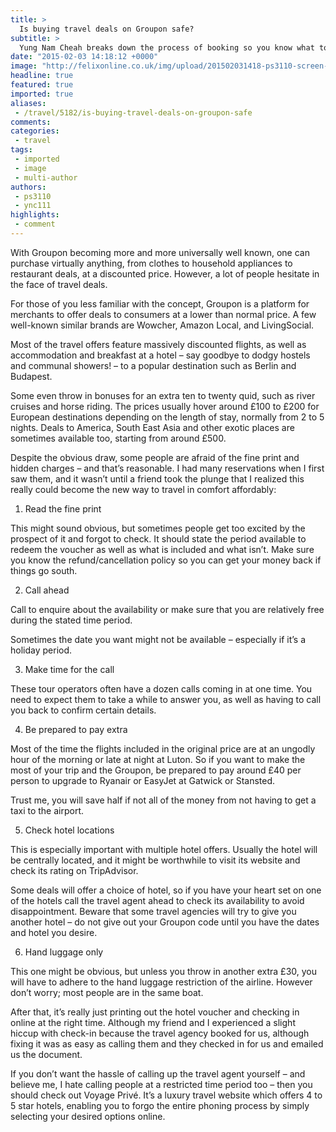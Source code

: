 ```yaml
---
title: >
  Is buying travel deals on Groupon safe?
subtitle: >
  Yung Nam Cheah breaks down the process of booking so you know what to expect
date: "2015-02-03 14:18:12 +0000"
image: "http://felixonline.co.uk/img/upload/201502031418-ps3110-screen-shot-2015-02-03-at-14.17.51.png"
headline: true
featured: true
imported: true
aliases:
 - /travel/5182/is-buying-travel-deals-on-groupon-safe
comments:
categories:
 - travel
tags:
 - imported
 - image
 - multi-author
authors:
 - ps3110
 - ync111
highlights:
 - comment
---
```


With Groupon becoming more and more universally well known, one can purchase virtually anything, from clothes to household appliances to restaurant deals, at a discounted price. However, a lot of people hesitate in the face of travel deals.

For those of you less familiar with the concept, Groupon is a platform for merchants to offer deals to consumers at a lower than normal price. A few well-known similar brands are Wowcher, Amazon Local, and LivingSocial.

Most of the travel offers feature massively discounted flights, as well as accommodation and breakfast at a hotel – say goodbye to dodgy hostels and communal showers! – to a popular destination such as Berlin and Budapest.

Some even throw in bonuses for an extra ten to twenty quid, such as river cruises and horse riding. The prices usually hover around £100 to £200 for European destinations depending on the length of stay, normally from 2 to 5 nights. Deals to America, South East Asia and other exotic places are sometimes available too, starting from around £500.

Despite the obvious draw, some people are afraid of the fine print and hidden charges – and that’s reasonable. I had many reservations when I first saw them, and it wasn’t until a friend took the plunge that I realized this really could become the new way to travel in comfort affordably:

1) Read the fine print

This might sound obvious, but sometimes people get too excited by the prospect of it and forgot to check. It should state the period available to redeem the voucher as well as what is included and what isn’t. Make sure you know the refund/cancellation policy so you can get your money back if things go south.

2) Call ahead

Call to enquire about the availability or make sure that you are relatively free during the stated time period.

Sometimes the date you want might not be available – especially if it’s a holiday period.

3) Make time for the call

These tour operators often have a dozen calls coming in at one time. You need to expect them to take a while to answer you, as well as having to call you back to confirm certain details.

4) Be prepared to pay extra

Most of the time the flights included in the original price are at an ungodly hour of the morning or late at night at Luton. So if you want to make the most of your trip and the Groupon, be prepared to pay around £40 per person to upgrade to Ryanair or EasyJet at Gatwick or Stansted.

Trust me, you will save half if not all of the money from not having to get a taxi to the airport.

5) Check hotel locations

This is especially important with multiple hotel offers. Usually the hotel will be centrally located, and it might be worthwhile to visit its website and check its rating on TripAdvisor.

Some deals will offer a choice of hotel, so if you have your heart set on one of the hotels call the travel agent ahead to check its availability to avoid disappointment. Beware that some travel agencies will try to give you another hotel – do not give out your Groupon code until you have the dates and hotel you desire.

6) Hand luggage only

This one might be obvious, but unless you throw in another extra £30, you will have to adhere to the hand luggage restriction of the airline. However don’t worry; most people are in the same boat.

After that, it’s really just printing out the hotel voucher and checking in online at the right time. Although my friend and I experienced a slight hiccup with check-in because the travel agency booked for us, although fixing it was as easy as calling them and they checked in for us and emailed us the document.

If you don’t want the hassle of calling up the travel agent yourself – and believe me, I hate calling people at a restricted time period too – then you should check out Voyage Privé. It’s a luxury travel website which offers 4 to 5 star hotels, enabling you to forgo the entire phoning process by simply selecting your desired options online.

